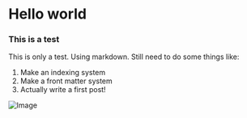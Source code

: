 # Hello world

### This is a test

This is only a test. Using markdown. Still need to do some things like:

1. Make an indexing system
2. Make a front matter system
3. Actually write a first post!

![Image](https://hattershostels.com/wp-content/uploads/2014/12/41550-show-94445.jpg)
